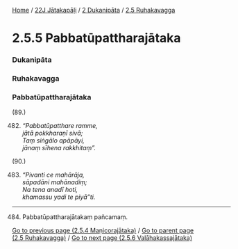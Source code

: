 
[Home](/) / [22J Jātakapāḷi](/tipitaka/22J.md) / [2 Dukanipāta](/tipitaka/22J/2.md) / [2.5 Ruhakavagga](/tipitaka/22J/2/2.5.md)

# 2.5.5 Pabbatūpattharajātaka

### Dukanipāta

### Ruhakavagga

### Pabbatūpattharajātaka

(89.)

482. _“Pabbatūpatthare ramme,_  
_jātā pokkharaṇī sivā;_  
_Taṃ siṅgālo apāpāyi,_  
_jānaṃ sīhena rakkhitaṃ”._  


(90.)

483. _“Pivanti ce mahārāja,_  
_sāpadāni mahānadiṃ;_  
_Na tena anadī hoti,_  
_khamassu yadi te piyā”ti._  


---

484. Pabbatūpattharajātakaṃ pañcamaṃ.



[Go to previous page (2.5.4 Maṇicorajātaka)](/tipitaka/22J/2/2.5/2.5.4.md) / [Go to parent page (2.5 Ruhakavagga)](/tipitaka/22J/2/2.5.md) / [Go to next page (2.5.6 Valāhakassajātaka)](/tipitaka/22J/2/2.5/2.5.6.md)


